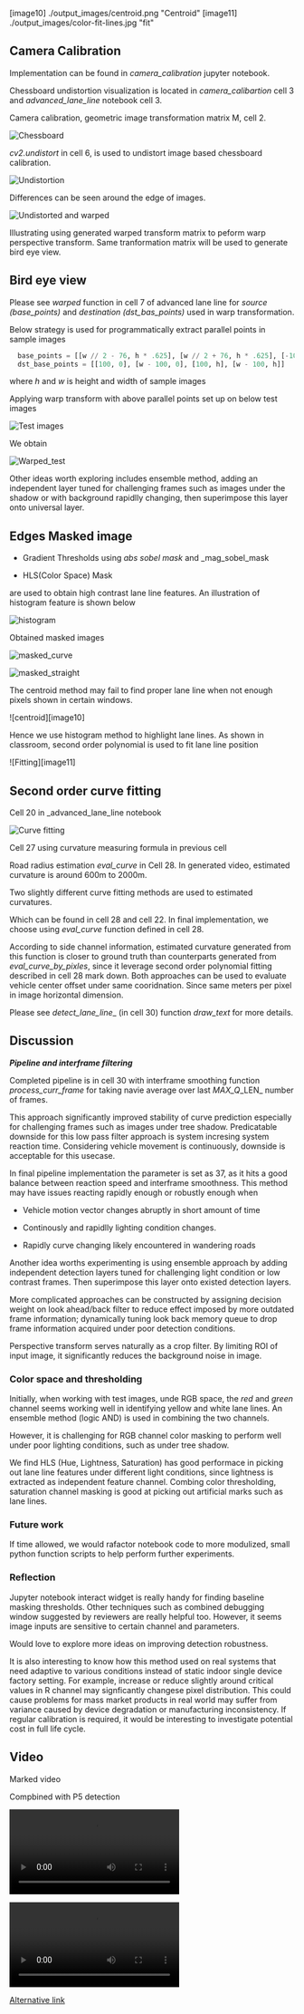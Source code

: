[image1]: ./output_images/undistort.png "Undistorted"
[image2]: ./output_images/chessboard.png "Chessboard"
[image3]: ./output_images/chessboard_warped.png "Chessboard Warped"
[image4]: ./output_images/original.png "Original"
[image5]: ./output_images/test_warped.png "test_warped"
[image6]: ./output_images/hist.png "histogram"
[image7]: ./output_images/masked_curve.png "masked_curve"
[image8]: ./output_images/masked_straight.png "masked_straight"
[image9]: ./output_images/curve_fitting_fill.png "Curve fitting"
[image10] ./output_images/centroid.png "Centroid"
[image11] ./output_images/color-fit-lines.jpg "fit"

[video1]: ./videos/p5_output.mp4 "p5"
[video2]: ./videos/output.mp4 "Video"


## Camera Calibration

Implementation can be found in _camera_calibration_ jupyter notebook. 

Chessboard undistortion visualization is located in _camera_calibartion_ cell 3 and _advanced_lane_line_ notebook cell 3. 

Camera calibration, geometric image transformation matrix M, cell 2.

![Chessboard][image2]

_cv2.undistort_ in cell 6, is used to undistort image based chessboard calibration. 

![Undistortion][image1]

Differences can be seen around the edge of images. 

![Undistorted and warped][image3]

Illustrating using generated warped transform matrix to peform warp perspective transform. Same tranformation matrix will be used to generate bird eye view.

## Bird eye view

Please see _warped_ function in cell 7 of advanced lane line for _source (base\_points)_ and _destination (dst\_bas\_points)_ used in warp transformation.

Below strategy is used for programmatically extract parallel points in sample images

```python
  base_points = [[w // 2 - 76, h * .625], [w // 2 + 76, h * .625], [-100, h], [w + 100, h]]
  dst_base_points = [[100, 0], [w - 100, 0], [100, h], [w - 100, h]]
```

where _h_ and _w_ is height and width of sample images


Applying warp transform with above parallel points set up on below test images

![Test images][image4]

We obtain

![Warped_test][image5]


Other ideas worth exploring includes ensemble method, adding an independent layer tuned for challenging frames such as images under the shadow or with background rapidlly changing, then superimpose
this layer onto universal layer.

## Edges Masked image  

 * Gradient Thresholds using _abs sobel mask_ and _mag_sobel_mask

 * HLS(Color Space) Mask 

 are used to obtain high contrast lane line features. An illustration of histogram feature is shown below 

![histogram][image6]

 Obtained masked images

![masked_curve][image7]

![masked_straight][image8]

The centroid method may fail to find proper lane line when not enough pixels shown in certain windows. 

![centroid][image10]

Hence we use histogram method to highlight lane lines. As shown in classroom, second order polynomial is used to fit lane line position

![Fitting][image11]

## Second order curve fitting

Cell 20 in _advanced\_lane\_line  notebook

![Curve fitting][image9]

Cell 27 using curvature measuring formula in previous cell

Road radius estimation _eval\_curve_ in Cell 28. In generated video, estimated curvature is around 600m to 2000m. 

Two slightly different curve fitting methods are used to estimated curvatures.

Which can be found in cell 28 and cell 22. In final implementation, we choose using _eval\_curve_ function defined in cell 28. 

According to side channel information, estimated curvature generated from this function is closer to ground truth than counterparts generated from _eval\_curve\_by\_pixles_, since it leverage 
second order polynomial fitting described in cell 28 mark down. Both approaches can be used to evaluate vehicle center offset under same cooridnation. Since same meters per pixel in image horizontal dimension.

Please see _detect\_lane\_line__ (in cell 30) function _draw\_text_ for more details.

## Discussion

***Pipeline and interframe filtering***

Completed pipeline is in cell 30 with interframe smoothing function _process\_curr\_frame_ for taking navie average over last _MAX\_Q_\_LEN_ number of frames.

This approach significantly improved stability of curve prediction especially for challenging frames such as images under tree shadow. Predicatable downside for this low pass filter 
approach is system incresing system reaction time. Considering vehicle movement is continuously, downside is acceptable for this usecase.

In final pipeline implementation the parameter is set as 37, as it hits a good balance between reaction speed and interframe smoothness. This method may have issues reacting rapidly enough or robustly enough when
  
  * Vehicle motion vector changes abruptly in short amount of time 
  
  * Continously and rapidlly  lighting condition changes.  

  * Rapidly curve changing likely encountered in wandering roads 

Another idea worths experimenting is using ensemble approach by adding independent detection layers tuned for challenging light condition or low contrast frames. Then superimpose this layer onto existed detection layers. 

More complicated approaches can be constructed by assigning decision weight on look ahead/back filter to reduce effect imposed by more outdated frame information; dynamically tuning look back memory queue to drop frame information
acquired under poor detection conditions.

Perspective transform serves naturally as a crop filter. By limiting ROI of input image, it significantly reduces the background noise in image.

### Color space and thresholding

Initially, when working with test images, unde RGB space, the _red_ and _green_ channel seems working well in identifying yellow and white lane lines. An ensemble method (logic AND) is used
in combining the two channels.

However, it is challenging for RGB channel color masking to perform well under poor lighting conditions, such as under tree shadow. 

We find HLS (Hue, Lightness, Saturation) has good performace in picking out
lane line features under different light conditions, since lightness is extracted as independent feature channel. Combing color thresholding, saturation channel masking is good at picking out artificial marks such as lane lines.

### Future work

If time allowed, we would rafactor notebook code to more modulized, small python function scripts to help perform further experiments.

### Reflection
Jupyter notebook interact widget is really handy for finding baseline masking thresholds. Other techniques such as combined debugging window suggested by reviewers are really helpful too. However, it seems image inputs are sensitive to certain channel and parameters. 

Would love to explore more ideas on improving detection robustness.

It is also interesting to know how this method used on real systems that need adaptive to various conditions instead of static indoor single device factory setting. For example, increase or reduce slightly around critical values in R channel may signficantly changese pixel distribution. This could cause problems for 
mass market products in real world may suffer from variance caused by device degradation or manufacturing inconsistency. If regular calibration is required, it would be interesting to investigate potential cost in full life cycle.

## Video

Marked video

Compbined with P5 detection

![Output Video][video1]

![Output video][video2]

[Alternative link](https://youtu.be/OQienj9xbQI)
